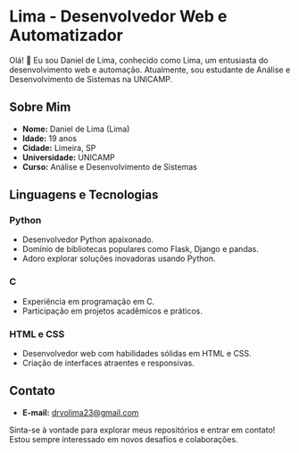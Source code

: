 # Lima - Desenvolvedor Web e Automatizador

Olá! 👋 Eu sou Daniel de Lima, conhecido como Lima, um entusiasta do desenvolvimento web e automação. Atualmente, sou estudante de Análise e Desenvolvimento de Sistemas na UNICAMP.

## Sobre Mim

- **Nome:** Daniel de Lima (Lima)
- **Idade:** 19 anos
- **Cidade:** Limeira, SP
- **Universidade:** UNICAMP
- **Curso:** Análise e Desenvolvimento de Sistemas

## Linguagens e Tecnologias

### Python
- Desenvolvedor Python apaixonado.
- Domínio de bibliotecas populares como Flask, Django e pandas.
- Adoro explorar soluções inovadoras usando Python.

### C
- Experiência em programação em C.
- Participação em projetos acadêmicos e práticos.

### HTML e CSS
- Desenvolvedor web com habilidades sólidas em HTML e CSS.
- Criação de interfaces atraentes e responsivas.

## Contato

- **E-mail:** drvolima23@gmail.com

Sinta-se à vontade para explorar meus repositórios e entrar em contato! Estou sempre interessado em novos desafios e colaborações.
